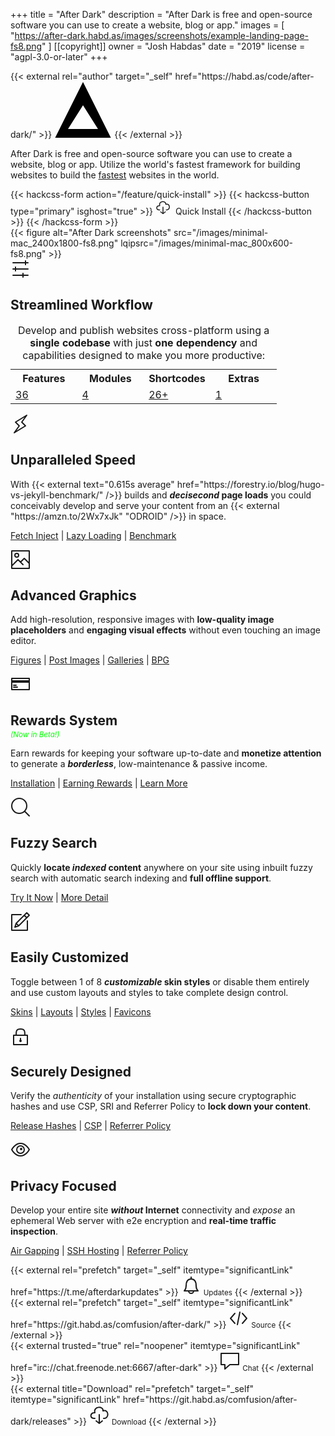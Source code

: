 +++
title = "After Dark"
description = "After Dark is free and open-source software you can use to create a website, blog or app."
images = [
  "https://after-dark.habd.as/images/screenshots/example-landing-page-fs8.png"
]
[[copyright]]
  owner = "Josh Habdas"
  date = "2019"
  license = "agpl-3.0-or-later"
+++

<section class="grid logo">
  <div class="cell -12of12">
    {{< external rel="author" target="_self" href="https://habd.as/code/after-dark/" >}}
      <svg class="shaded animated" viewBox="0 0 46 45" width="92" height="90" xmlns="http://www.w3.org/2000/svg">
        <title>After Dark</title>
        <path d="M.708 45L23 .416 45.292 45H.708zM35 38L23 19 11 38h24z" fill="#000"/>
      </svg>
    {{< /external >}}
  </div>
</section>

<section class="grid tagline">
  <div class="cell -12of12">
    <p>After Dark is free and open-source software you can use to create a website, blog or app. Utilize the world's fastest framework for building websites to build the <a href="#feature-speed">fastest</a> websites in the world.</p>
  </div>
</section>

<section class="install cta">
  {{< hackcss-form action="/feature/quick-install" >}}
    {{< hackcss-button type="primary" isghost="true" >}}
      <svg class="i-download" viewBox="0 0 32 32" width="24" height="24" fill="none" stroke="currentcolor" stroke-linecap="round" stroke-linejoin="round" stroke-width="2">
        <path d="M9 22 C0 23 1 12 9 13 6 2 23 2 22 10 32 7 32 23 23 22 M11 26 L16 30 21 26 M16 16 L16 30"></path>
      </svg>&nbsp;&nbsp;Quick Install
    {{< /hackcss-button >}}
  {{< /hackcss-form >}}
</section>

<section class="hero">
  {{< figure alt="After Dark screenshots" src="/images/minimal-mac_2400x1800-fs8.png" lqipsrc="/images/minimal-mac_800x600-fs8.png" >}}
</section>

<section id="feature-workflow" class="capabilities">
  <svg class="i-options" viewBox="0 0 32 32" width="32" height="32" fill="none" stroke="currentcolor" stroke-linecap="round" stroke-linejoin="round" stroke-width="2">
    <path d="M28 6 L4 6 M28 16 L4 16 M28 26 L4 26 M24 3 L24 9 M8 13 L8 19 M20 23 L20 29" />
  </svg>
  <h2>Streamlined Workflow</h2>
  <table>
    <caption>Develop and publish websites cross-platform using a <strong>single codebase</strong> with just <strong>one dependency</strong> and capabilities designed to make you more productive:</caption>
    <tr>
      <th scope="col" width="25%">Features</th>
      <th scope="col" width="25%">Modules</th>
      <th scope="col" width="25%">Shortcodes</th>
      <th scope="col" width="25%">Extras</th>
    </tr>
    <tr>
      <td><a href="./feature/">36</a></td>
      <td><a href="./module/">4</a></td>
      <td><a href="./shortcode/">26+</a></td>
      <td><a href="./extra/">1</a></td>
    </tr>
  </table>
</section>

<section id="feature-speed" class="feature">
  <svg class="i-lightning" viewBox="0 0 32 32" width="32" height="32" fill="none" stroke="currentcolor" stroke-linecap="round" stroke-linejoin="round" stroke-width="2">
    <path d="M18 13 L26 2 8 13 14 19 6 30 24 19 Z" />
  </svg>
  <h2>Unparalleled Speed</h2>
  <p>With {{< external text="0.615s average" href="https://forestry.io/blog/hugo-vs-jekyll-benchmark/" />}} builds and <strong><i>decisecond</i> page loads</strong> you could conceivably develop and serve your content from an {{< external "https://amzn.to/2Wx7xJk" "ODROID" />}} in space.</p>
  <nav><p>
    <a href="/feature/fetch-injection/">Fetch Inject</a> |
    <a href="/feature/lazy-loading/">Lazy Loading</a> |
    <a target="_blank" rel="external noopener nofollow" href="https://tools.pingdom.com/#5a399f9666400000">Benchmark</a>
  </p></nav>
</section>

<section id="feature-graphics" class="feature">
  <svg class="i-photo" viewBox="0 0 32 32" width="32" height="32" fill="none" stroke="currentcolor" stroke-linecap="round" stroke-linejoin="round" stroke-width="2">
    <path d="M20 24 L12 16 2 26 2 2 30 2 30 24 M16 20 L22 14 30 22 30 30 2 30 2 24" />
    <circle cx="10" cy="9" r="3" />
  </svg>
  <h2>Advanced Graphics</h2>
  <p>Add high-resolution, responsive images with <strong>low-quality image placeholders</strong> and <strong>engaging visual effects</strong> without even touching an image editor.</p>
  <nav><p>
    <a href="/shortcode/figure/">Figures</a> |
    <a href="/feature/post-images/">Post Images</a> |
    <a href="/module/hall-of-mirrors/">Galleries</a> |
    <a href="/module/fractal-forest/">BPG</a>
  </p></nav>
</section>

<section id="feature-rewards" class="feature">
  <svg class="i-creditcard" viewBox="0 0 32 32" width="32" height="32" fill="none" stroke="currentcolor" stroke-linecap="round" stroke-linejoin="round" stroke-width="2">
    <path d="M2 7 L2 25 30 25 30 7 Z M5 18 L9 18 M5 21 L11 21" />
    <path d="M2 11 L2 13 30 13 30 11 Z" fill="currentColor" />
  </svg>
  <h2 style="margin-bottom:0.2rem">Rewards System</h2>
  <small><i style="color:lime">(Now in Beta!)</i></small>
  <p>Earn rewards for keeping your software up-to-date and <strong>monetize attention</strong> to generate a <strong><i>borderless</i></strong>, low-maintenance & passive income.</p>
  <nav><p>
    <a href="/module/toxic-swamp/#installation">Installation</a> |
    <a href="/module/toxic-swamp/#earning-rewards">Earning Rewards</a> |
    <a href="/module/toxic-swamp/">Learn More</a>
  </p></nav>
</section>

<section id="feature-search" class="feature">
  <svg class="i-search" viewBox="0 0 32 32" width="32" height="32" fill="none" stroke="currentcolor" stroke-linecap="round" stroke-linejoin="round" stroke-width="2">
    <circle cx="14" cy="14" r="12" />
    <path d="M23 23 L30 30"  />
  </svg>
  <h2>Fuzzy Search</h2>
  <p>Quickly <strong>locate <i>indexed</i> content</strong> anywhere on your site using inbuilt fuzzy search with automatic search indexing and <strong>full offline support</strong>.</p>
  <nav><p>
    <a href="/search/?s=lay%20load">Try It Now</a> |
    <a href="/feature/fuzzy-search/">More Detail</a>
  </p></nav>
</section>

<section id="feature-customize" class="feature">
  <svg class="i-compose" viewBox="0 0 32 32" width="32" height="32" fill="none" stroke="currentcolor" stroke-linecap="round" stroke-linejoin="round" stroke-width="2">
    <path d="M27 15 L27 30 2 30 2 5 17 5 M30 6 L26 2 9 19 7 25 13 23 Z M22 6 L26 10 Z M9 19 L13 23 Z" />
  </svg>
  <h2>Easily Customized</h2>
  <p>Toggle between 1 of 8 <strong><i>customizable</i> skin styles</strong> or disable them entirely and use custom layouts and styles to take complete design control.</p>
  <nav><p>
    <a href="/feature/skin-styles/">Skins</a> |
    <a href="/feature/custom-layouts/">Layouts</a> |
    <a href="/feature/custom-styles/">Styles</a> |
    <a href="/feature/svg-favicon/">Favicons</a>
  </p></nav>
</section>

<section id="feature-security" class="feature">
  <svg class="i-lock" viewBox="0 0 32 32" width="32" height="32" fill="none" stroke="currentcolor" stroke-linecap="round" stroke-linejoin="round" stroke-width="2">
    <path d="M5 15 L5 30 27 30 27 15 Z M9 15 C9 9 9 5 16 5 23 5 23 9 23 15 M16 20 L16 23" />
    <circle cx="16" cy="24" r="1" />
  </svg>
  <h2>Securely Designed</h2>
  <p>Verify the <i>authenticity</i> of your installation using secure cryptographic hashes and use CSP, SRI and Referrer Policy to <strong>lock down your content</strong>.</p>
  <nav><p>
    <a href="/feature/release-hashes/">Release Hashes</a> |
    <a href="/feature/content-security-policy/">CSP</a> |
    <a href="/feature/referrer-policy/">Referrer Policy</a>
  </p></nav>
</section>

<section id="feature-privacy" class="feature">
  <svg class="i-eye" viewBox="0 0 32 32" width="32" height="32" fill="none" stroke="currentcolor" stroke-linecap="round" stroke-linejoin="round" stroke-width="2">
    <circle cx="17" cy="15" r="1" />
    <circle cx="16" cy="16" r="6" />
    <path d="M2 16 C2 16 7 6 16 6 25 6 30 16 30 16 30 16 25 26 16 26 7 26 2 16 2 16 Z" />
  </svg>
  <h2>Privacy Focused</h2>
  <p>Develop your entire site <strong><i>without</i> Internet</strong> connectivity and <i>expose</i> an ephemeral Web server with e2e encryption and <strong>real-time traffic inspection</strong>.</p>
  <nav><p>
    <a href="/feature/air-gapping/">Air Gapping</a> |
    <a href="/feature/ephemeral-hosting">SSH Hosting</a> |
    <a href="/feature/referrer-policy/">Referrer Policy</a>
  </p></nav>
</section>

<footer>
  <section class="grid cta">
    <div class="cell -2of12">
      {{< external rel="prefetch" target="_self" itemtype="significantLink" href="https://t.me/afterdarkupdates" >}}
        <svg id="updates" aria-lebelledby="updates-label" class="i-bell" xmlns="http://www.w3.org/2000/svg" viewBox="0 0 32 32" width="32" height="32" fill="none" stroke="currentcolor" stroke-linecap="round" stroke-linejoin="round" stroke-width="2">
          <path d="M8 17 C8 12 9 6 16 6 23 6 24 12 24 17 24 22 27 25 27 25 L5 25 C5 25 8 22 8 17 Z M20 25 C20 25 20 29 16 29 12 29 12 25 12 25 M16 3 L16 6" />
        </svg>
        <small role="tooltip" id="updates-label">Updates</small>
      {{< /external >}}
    </div>
    <div class="cell -2of12">
      {{< external rel="prefetch" target="_self" itemtype="significantLink" href="https://git.habd.as/comfusion/after-dark/" >}}
        <svg id="source" aria-labelledby="source-label" class="i-code" viewBox="0 0 32 32" width="32" height="32" fill="none" stroke="currentcolor" stroke-linecap="round" stroke-linejoin="round" stroke-width="2">
          <path d="M10 9 L3 17 10 25 M22 9 L29 17 22 25 M18 7 L14 27" />
        </svg>
        <small role="tooltip" id="source-label">Source</small>
      {{< /external >}}
    </div>
    <div class="cell -2of12">
      {{< external trusted="true" rel="noopener" itemtype="significantLink" href="irc://chat.freenode.net:6667/after-dark" >}}
        <svg id="chat" aria-labelledby="chat-label" class="i-message" xmlns="http://www.w3.org/2000/svg" viewBox="0 0 32 32" width="32" height="32" fill="none" stroke="currentcolor" stroke-linecap="round" stroke-linejoin="round" stroke-width="2">
          <path d="M2 4 L30 4 30 22 16 22 8 29 8 22 2 22 Z" />
        </svg>
        <small role="tooltip" id="chat-label">Chat</small>
      {{< /external >}}
    </div>
    <div class="cell -2of12">
      {{< external title="Download" rel="prefetch" target="_self" itemtype="significantLink" href="https://git.habd.as/comfusion/after-dark/releases" >}}
        <svg id="download" aria-labelledby="download-label" class="i-download" viewBox="0 0 32 32" width="32" height="32" fill="none" stroke="currentcolor" stroke-linecap="round" stroke-linejoin="round" stroke-width="2">
          <path d="M9 22 C0 23 1 12 9 13 6 2 23 2 22 10 32 7 32 23 23 22 M11 26 L16 30 21 26 M16 16 L16 30" />
        </svg>
        <small role="tooltip" id="download-label">Download</small>
      {{< /external >}}
    </div>
  </section>
</footer>
